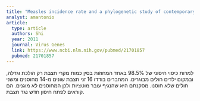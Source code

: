```yaml
---
title: "Measles incidence rate and a phylogenetic study of contemporary genotype H1 measles strains in China: is an improved measles vaccine needed?"
analyst: amantonio
article:
  type: article
  authors: Shi
  year: 2011
  journal: Virus Genes
  link: https://www.ncbi.nlm.nih.gov/pubmed/21701857
  pubmed: 21701857
---
```


למרות כיסוי חיסוני של 98.5% באחד המחוזות בסין כמות מקרי חצבת רק הולכת וגדלה, ובמקום ילדים חולים מבוגרים.
המחברים בודדו 16 זני חצבת שונים מ-14 מחוסנים ומשני חולים שלא חוסנו. מסקנתם היא שהנגיף עובר מוטציות ולכן המחוסנים לא מוגנים. הם קוראים לפתח חיסון חדש נגד חצבת.
